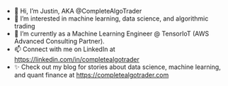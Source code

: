 - 👋 Hi, I’m Justin, AKA @CompleteAlgoTrader
- 👀 I’m interested in machine learning, data science, and algorithmic trading
- 🌱 I’m currently as a Machine Learning Engineer @ TensorIoT (AWS Advanced Consulting Partner).
- 📫 Connect with me on LinkedIn at https://linkedin.com/in/completealgotrader
- ✨ Check out my blog for stories about data science, machine learning, and quant finance at https://completealgotrader.com

<!---
CompleteAlgoTrader/CompleteAlgoTrader is a ✨ special ✨ repository because its `README.md` (this file) appears on your GitHub profile.
You can click the Preview link to take a look at your changes.
--->
